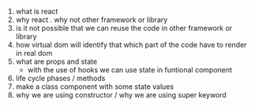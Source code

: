 1. what is react
2. why react . why not other framework or library
3. is it not possible that we can reuse the code in other framework or library
4. how virtual dom will identify that which part of the code have to render in real dom
5. what are props and state
   - with the use of hooks we can use state in funtional component
6. life cycle phases / methods
7. make a class component with some state values
8. why we are using constructor / why we are using super keyword
